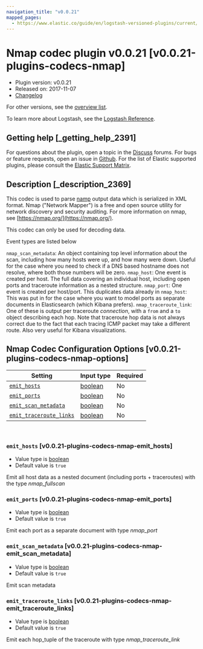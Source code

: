 ```yaml
---
navigation_title: "v0.0.21"
mapped_pages:
  - https://www.elastic.co/guide/en/logstash-versioned-plugins/current/v0.0.21-plugins-codecs-nmap.html
---
```


# Nmap codec plugin v0.0.21 [v0.0.21-plugins-codecs-nmap]


* Plugin version: v0.0.21
* Released on: 2017-11-07
* [Changelog](https://github.com/logstash-plugins/logstash-codec-nmap/blob/v0.0.21/CHANGELOG.md)

For other versions, see the [overview list](codec-nmap-index.md).

To learn more about Logstash, see the [Logstash Reference](logstash://reference/index.md).

## Getting help [_getting_help_2391]

For questions about the plugin, open a topic in the [Discuss](http://discuss.elastic.co) forums. For bugs or feature requests, open an issue in [Github](https://github.com/logstash-plugins/logstash-codec-nmap). For the list of Elastic supported plugins, please consult the [Elastic Support Matrix](https://www.elastic.co/support/matrix#matrix_logstash_plugins).


## Description [_description_2369]

This codec is used to parse [namp](https://nmap.org/) output data which is serialized in XML format. Nmap ("Network Mapper") is a free and open source utility for network discovery and security auditing. For more information on nmap, see [https://nmap.org/](https://nmap.org/).

This codec can only be used for decoding data.

Event types are listed below

`nmap_scan_metadata`: An object containing top level information about the scan, including how many hosts were up, and how many were down. Useful for the case where you need to check if a DNS based hostname does not resolve, where both those numbers will be zero. `nmap_host`: One event is created per host. The full data covering an individual host, including open ports and traceroute information as a nested structure. `nmap_port`: One event is created per host/port. This duplicates data already in `nmap_host`: This was put in for the case where you want to model ports as separate documents in Elasticsearch (which Kibana prefers). `nmap_traceroute_link`: One of these is output per traceroute *connection*, with a `from` and a `to` object describing each hop. Note that traceroute hop data is not always correct due to the fact that each tracing ICMP packet may take a different route. Also very useful for Kibana visualizations.


## Nmap Codec Configuration Options [v0.0.21-plugins-codecs-nmap-options]

| Setting | Input type | Required |
| --- | --- | --- |
| [`emit_hosts`](v0-0-21-plugins-codecs-nmap.md#v0.0.21-plugins-codecs-nmap-emit_hosts) | [boolean](logstash://reference/configuration-file-structure.md#boolean) | No |
| [`emit_ports`](v0-0-21-plugins-codecs-nmap.md#v0.0.21-plugins-codecs-nmap-emit_ports) | [boolean](logstash://reference/configuration-file-structure.md#boolean) | No |
| [`emit_scan_metadata`](v0-0-21-plugins-codecs-nmap.md#v0.0.21-plugins-codecs-nmap-emit_scan_metadata) | [boolean](logstash://reference/configuration-file-structure.md#boolean) | No |
| [`emit_traceroute_links`](v0-0-21-plugins-codecs-nmap.md#v0.0.21-plugins-codecs-nmap-emit_traceroute_links) | [boolean](logstash://reference/configuration-file-structure.md#boolean) | No |

 

### `emit_hosts` [v0.0.21-plugins-codecs-nmap-emit_hosts]

* Value type is [boolean](logstash://reference/configuration-file-structure.md#boolean)
* Default value is `true`

Emit all host data as a nested document (including ports + traceroutes) with the type *nmap_fullscan*


### `emit_ports` [v0.0.21-plugins-codecs-nmap-emit_ports]

* Value type is [boolean](logstash://reference/configuration-file-structure.md#boolean)
* Default value is `true`

Emit each port as a separate document with type *nmap_port*


### `emit_scan_metadata` [v0.0.21-plugins-codecs-nmap-emit_scan_metadata]

* Value type is [boolean](logstash://reference/configuration-file-structure.md#boolean)
* Default value is `true`

Emit scan metadata


### `emit_traceroute_links` [v0.0.21-plugins-codecs-nmap-emit_traceroute_links]

* Value type is [boolean](logstash://reference/configuration-file-structure.md#boolean)
* Default value is `true`

Emit each hop_tuple of the traceroute with type *nmap_traceroute_link*



